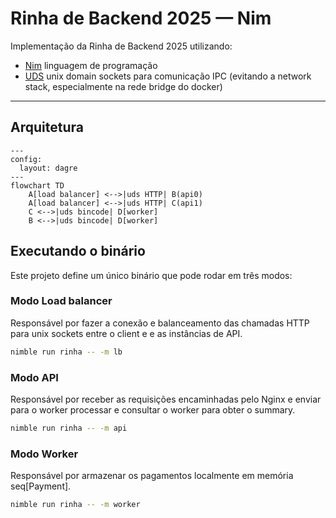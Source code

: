 # Rinha de Backend 2025 — Nim

Implementação da Rinha de Backend 2025 utilizando:

- [Nim](https://nim-lang.org/) linguagem de programação
- [UDS](https://en.wikipedia.org/wiki/Unix_domain_socket) unix domain sockets para comunicação IPC (evitando a network stack, especialmente na rede bridge do docker)

---

## Arquitetura

```mermaid
---
config:
  layout: dagre
---
flowchart TD
    A[load balancer] <-->|uds HTTP| B(api0)
    A[load balancer] <-->|uds HTTP| C(api1)
    C <-->|uds bincode| D[worker]
    B <-->|uds bincode| D[worker]
```

## Executando o binário

Este projeto define um único binário que pode rodar em três modos:

### Modo Load balancer

Responsável por fazer a conexão e balanceamento das chamadas HTTP para unix sockets entre o client e e as instâncias de API.

```bash
nimble run rinha -- -m lb
```

### Modo API

Responsável por receber as requisições encaminhadas pelo Nginx e enviar para o worker processar e consultar o worker para obter o summary.

```bash
nimble run rinha -- -m api
```

### Modo Worker

Responsável por armazenar os pagamentos localmente em memória seq[Payment].

```bash
nimble run rinha -- -m worker
```
